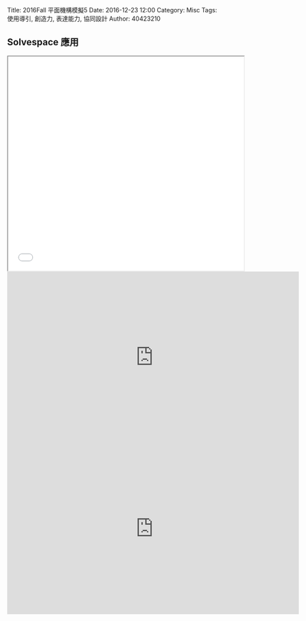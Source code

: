 Title: 2016Fall 平面機構模擬5
Date: 2016-12-23 12:00
Category: Misc
Tags: 使用導引, 創造力, 表達能力, 協同設計
Author: 40423210 

## Solvespace 應用



<iframe src="./../data/W15.html" width="550"  height="500"/></iframe>



<iframe src="https://player.vimeo.com/video/199139834" width="680" height="400" frameborder="0" webkitallowfullscreen mozallowfullscreen allowfullscreen></iframe>


<iframe src="https://player.vimeo.com/video/199142713" width="680" height="400" frameborder="0" webkitallowfullscreen mozallowfullscreen allowfullscreen></iframe>

 

